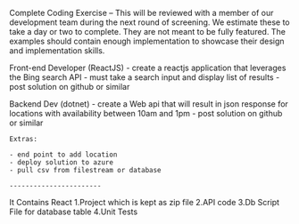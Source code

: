 Complete Coding Exercise – This will be reviewed with a member of our development team during the next round of screening. We estimate these to take a day or two to complete. They are not meant to be fully featured. The examples should contain enough implementation to showcase their design and implementation skills.
 
Front-end Developer (ReactJS)
    - create a reactjs application that leverages the Bing search API
    - must take a search input and display list of results
    - post solution on github or similar 

Backend Dev (dotnet)
    - create a Web api that will result in json response for locations with availability between 10am and 1pm
    - post solution on github or similar 

    Extras:

    - end point to add location
    - deploy solution to azure
    - pull csv from filestream or database

    -----------------------

It Contains React 
1.Project which is kept as zip file
2.API code
3.Db Script File for database table
4.Unit Tests

